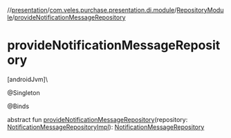 //[presentation](../../../index.md)/[com.veles.purchase.presentation.di.module](../index.md)/[RepositoryModule](index.md)/[provideNotificationMessageRepository](provide-notification-message-repository.md)

# provideNotificationMessageRepository

[androidJvm]\

@Singleton

@Binds

abstract fun [provideNotificationMessageRepository](provide-notification-message-repository.md)(repository: [NotificationMessageRepositoryImpl](../../../../data/data/com.veles.purchase.data.repository.message/-notification-message-repository-impl/index.md)): [NotificationMessageRepository](../../../../domain/domain/com.veles.purchase.domain.repository.message/-notification-message-repository/index.md)
